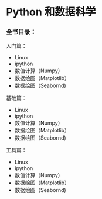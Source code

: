 # Python 和数据科学

### 全书目录：

入门篇：

- Linux
- ipython
- 数值计算（Numpy）
- 数据绘图（Matplotlib）
- 数据绘图（Seabornd)


基础篇：

- Linux
- ipython
- 数值计算（Numpy）
- 数据绘图（Matplotlib）
- 数据绘图（Seabornd)


工具篇：

- Linux
- ipython
- 数值计算（Numpy）
- 数据绘图（Matplotlib）
- 数据绘图（Seabornd)
